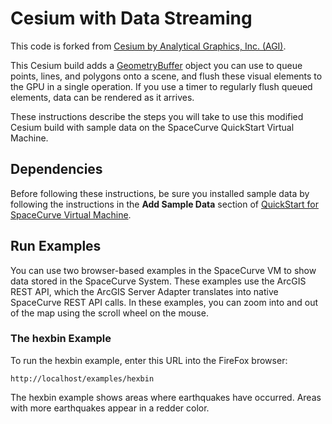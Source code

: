 Cesium with Data Streaming
==========================

This code is forked from [Cesium by Analytical Graphics, Inc. (AGI)](https://github.com/AnalyticalGraphicsInc/cesium).

This Cesium build adds a [GeometryBuffer](Source/Scene/GeometryBuffer.js) object you can use to queue points, lines, and polygons onto a scene, and flush these visual elements to the GPU in a single operation. If you use a timer to regularly flush queued elements, data can be rendered as it arrives.

These instructions describe the steps you will take to use this modified Cesium build with sample data on the SpaceCurve QuickStart Virtual Machine.

Dependencies
------------

Before following these instructions, be sure you installed sample data by
following the instructions in the **Add Sample Data** section of [QuickStart for
SpaceCurve Virtual Machine](../../arcadapt/quickstart.md).

Run Examples
------------

You can use two browser-based examples in the SpaceCurve VM to show data stored in the SpaceCurve System. These examples use the ArcGIS REST API, which the ArcGIS Server Adapter translates into native SpaceCurve REST API calls. In these examples, you can zoom into and out of the map using the scroll wheel on the mouse.

### The hexbin Example

To run the hexbin example, enter this URL into the FireFox browser:

`http://localhost/examples/hexbin`

The hexbin example shows areas where earthquakes have occurred. Areas with more earthquakes appear in a redder color. 

